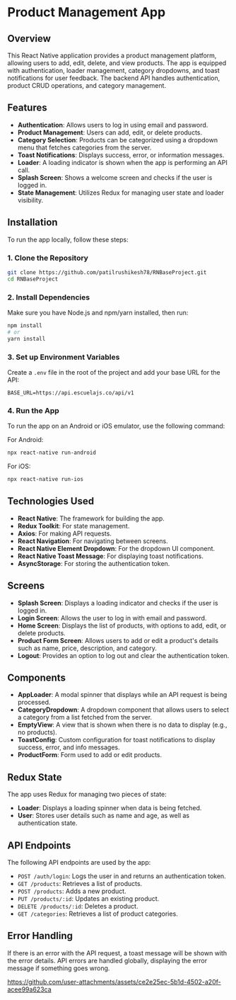 
# Product Management App

## Overview
This React Native application provides a product management platform, allowing users to add, edit, delete, and view products. The app is equipped with authentication, loader management, category dropdowns, and toast notifications for user feedback. The backend API handles authentication, product CRUD operations, and category management.

## Features
- **Authentication**: Allows users to log in using email and password.
- **Product Management**: Users can add, edit, or delete products.
- **Category Selection**: Products can be categorized using a dropdown menu that fetches categories from the server.
- **Toast Notifications**: Displays success, error, or information messages.
- **Loader**: A loading indicator is shown when the app is performing an API call.
- **Splash Screen**: Shows a welcome screen and checks if the user is logged in.
- **State Management**: Utilizes Redux for managing user state and loader visibility.

## Installation

To run the app locally, follow these steps:

### 1. Clone the Repository
```bash
git clone https://github.com/patilrushikesh78/RNBaseProject.git
cd RNBaseProject
```

### 2. Install Dependencies
Make sure you have Node.js and npm/yarn installed, then run:
```bash
npm install
# or
yarn install
```

### 3. Set up Environment Variables
Create a `.env` file in the root of the project and add your base URL for the API:
```env
BASE_URL=https://api.escuelajs.co/api/v1
```

### 4. Run the App
To run the app on an Android or iOS emulator, use the following command:

For Android:
```bash
npx react-native run-android
```

For iOS:
```bash
npx react-native run-ios
```

## Technologies Used
- **React Native**: The framework for building the app.
- **Redux Toolkit**: For state management.
- **Axios**: For making API requests.
- **React Navigation**: For navigating between screens.
- **React Native Element Dropdown**: For the dropdown UI component.
- **React Native Toast Message**: For displaying toast notifications.
- **AsyncStorage**: For storing the authentication token.

## Screens
- **Splash Screen**: Displays a loading indicator and checks if the user is logged in.
- **Login Screen**: Allows the user to log in with email and password.
- **Home Screen**: Displays the list of products, with options to add, edit, or delete products.
- **Product Form Screen**: Allows users to add or edit a product's details such as name, price, description, and category.
- **Logout**: Provides an option to log out and clear the authentication token.

## Components
- **AppLoader**: A modal spinner that displays while an API request is being processed.
- **CategoryDropdown**: A dropdown component that allows users to select a category from a list fetched from the server.
- **EmptyView**: A view that is shown when there is no data to display (e.g., no products).
- **ToastConfig**: Custom configuration for toast notifications to display success, error, and info messages.
- **ProductForm**: Form used to add or edit products.

## Redux State
The app uses Redux for managing two pieces of state:
- **Loader**: Displays a loading spinner when data is being fetched.
- **User**: Stores user details such as name and age, as well as authentication state.

## API Endpoints
The following API endpoints are used by the app:

- `POST /auth/login`: Logs the user in and returns an authentication token.
- `GET /products`: Retrieves a list of products.
- `POST /products`: Adds a new product.
- `PUT /products/:id`: Updates an existing product.
- `DELETE /products/:id`: Deletes a product.
- `GET /categories`: Retrieves a list of product categories.

## Error Handling
If there is an error with the API request, a toast message will be shown with the error details. API errors are handled globally, displaying the error message if something goes wrong.


https://github.com/user-attachments/assets/ce2e25ec-5b1d-4502-a20f-acee99a623ca




